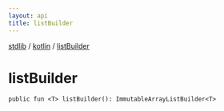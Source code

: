 ```yaml
---
layout: api
title: listBuilder
---
```

[stdlib](../index.md) / [kotlin](index.md) / [listBuilder](listBuilder.md)

# listBuilder

```
public fun <T> listBuilder(): ImmutableArrayListBuilder<T>
```

